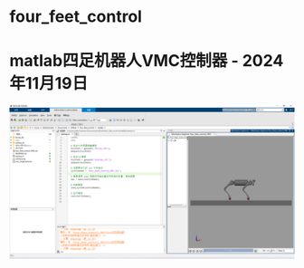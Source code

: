 # four_feet_control
 # matlab四足机器人VMC控制器 - 2024年11月19日

![image-20241119131136648](image\matlab仿真运行界面)
